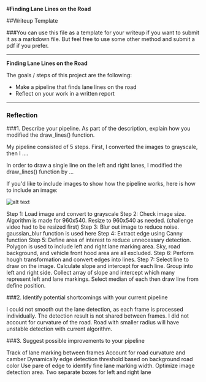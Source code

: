 #**Finding Lane Lines on the Road** 

##Writeup Template

###You can use this file as a template for your writeup if you want to submit it as a markdown file. But feel free to use some other method and submit a pdf if you prefer.

---

**Finding Lane Lines on the Road**

The goals / steps of this project are the following:
* Make a pipeline that finds lane lines on the road
* Reflect on your work in a written report


[//]: # (Image References)

[image1]: ./examples/grayscale.jpg "Grayscale"

---

### Reflection

###1. Describe your pipeline. As part of the description, explain how you modified the draw_lines() function.

My pipeline consisted of 5 steps. First, I converted the images to grayscale, then I .... 

In order to draw a single line on the left and right lanes, I modified the draw_lines() function by ...

If you'd like to include images to show how the pipeline works, here is how to include an image: 

![alt text][image1]

Step 1: Load image and convert to grayscale
Step 2: Check image size. Algorithm is made for 960x540. Resize to 960x540 as needed. (challenge video had to be resized first)
Step 3: Blur out image to reduce noise. gaussian_blur function is used here 
Step 4: Extract edge using Canny function
Step 5: Define area of interest to reduce unnecessary detection. Polygon is used to include left and right lane marking area. Sky, road background, and vehicle front hood area are all excluded. 
Step 6: Perform hough transformation and convert edges into lines.
Step 7: Select line to draw on the image. Calculate slope and intercept for each line. Group into left and right side. Collect array of slope and intercept which many represent left and lane markings. 
Select median of each then draw line from define position. 


###2. Identify potential shortcomings with your current pipeline

I could not smooth out the lane detection, as each frame is processed individually. The detection result is not shared between frames.
I did not account for curvature of the road. Road with smaller radius will have unstable detection with current algorithm.


###3. Suggest possible improvements to your pipeline

Track of lane marking between frames
Account for road curvature and camber
Dynamically edge detection threshold based on background road color
Use pare of edge to identify fine lane marking width.
Optimize image detection area. Two separate boxes for left and right lane